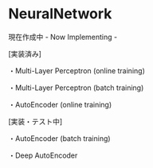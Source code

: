 NeuralNetwork
=============
現在作成中 - Now Implementing -

[実装済み]

・Multi-Layer Perceptron (online training)

・Multi-Layer Perceptron (batch training)

・AutoEncoder (online training)

[実装・テスト中]

・AutoEncoder (batch training)

・Deep AutoEncoder
